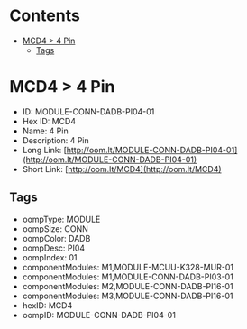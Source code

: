 



Contents
========

* [MCD4 > 4 Pin](#mcd4--4-pin)
	* [Tags](#tags)

# MCD4 > 4 Pin

- ID: MODULE-CONN-DADB-PI04-01
- Hex ID: MCD4
- Name: 4 Pin
- Description: 4 Pin
- Long Link: [http://oom.lt/MODULE-CONN-DADB-PI04-01](http://oom.lt/MODULE-CONN-DADB-PI04-01)
- Short Link: [http://oom.lt/MCD4](http://oom.lt/MCD4)

## Tags

- oompType: MODULE
- oompSize: CONN
- oompColor: DADB
- oompDesc: PI04
- oompIndex: 01
- componentModules: M1,MODULE-MCUU-K328-MUR-01
- componentModules: M1,MODULE-CONN-DADB-PI03-01
- componentModules: M2,MODULE-CONN-DADB-PI16-01
- componentModules: M3,MODULE-CONN-DADB-PI16-01
- hexID: MCD4
- oompID: MODULE-CONN-DADB-PI04-01
